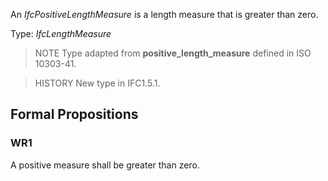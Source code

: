 An _IfcPositiveLengthMeasure_ is a length measure that is greater than zero.

<!-- end of short definition -->


Type: _IfcLengthMeasure_

> NOTE Type adapted from **positive_length_measure** defined in ISO 10303-41.

> HISTORY New type in IFC1.5.1.

## Formal Propositions

### WR1
A positive measure shall be greater than zero.
